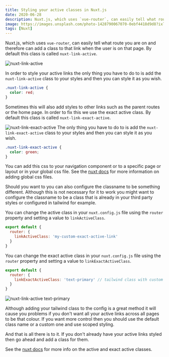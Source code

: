 ```yaml
---
title: Styling your active classes in Nuxt.js
date: 2020-06-28
description: Nuxt.js, which uses `vue-router`, can easily tell what route you are on and therefore can add a class to that link when the user is on that page. By default this class is called `nuxt-link-active`.
image: https://images.unsplash.com/photo-1428790067070-0ebf4418d9d8?ixlib=rb-1.2.1&ixid=eyJhcHBfaWQiOjEyMDd9&auto=format&fit=crop&w=800&q=60
tags: [Nuxt]
---
```


Nuxt.js, which uses `vue-router`, can easily tell what route you are on and therefore can add a class to that link when the user is on that page. By default this class is called `nuxt-link-active`.

![nuxt-link-active](https://user-images.githubusercontent.com/13063165/84566699-9328f280-ad73-11ea-8697-d1e08b5bd0f2.png)

In order to style your active links the only thing you have to do to is add the `nuxt-link-active` class to your styles and then you can style it as you wish.

```css
.nuxt-link-active {
  color: red;
}
```

Sometimes this will also add styles to other links such as the parent routes or the home page. In order to fix this we use the exact active class. By default this class is called `nuxt-link-exact-active`.

![nuxt-link-exact-active](https://user-images.githubusercontent.com/13063165/84566719-b6ec3880-ad73-11ea-9a5d-47e7e23de987.png) The only thing you have to do to is add the `nuxt-link-exact-active` class to your styles and then you can style it as you wish.

```css
.nuxt-link-exact-active {
  color: green;
}
```

You can add this css to your navigation component or to a specific page or layout or in your global css file. See the [nuxt docs](https://nuxtjs.org/api/configuration-css) for more information on adding global css files.

Should you want to you can also configure the classname to be something different. Although this is not necessary for it to work you might want to configure the classname to be a class that is already in your third party styles or configured in tailwind for example.

You can change the active class in your `nuxt.config.js` file using the `router` property and setting a value to `linkActiveClass`.

```javascript
export default {
  router: {
    linkActiveClass: 'my-custom-exact-active-link'
  }
}
```

You can change the exact active class in your `nuxt.config.js` file using the `router` property and setting a value to `linkExactActiveClass`.

```javascript
export default {
  router: {
    linkExactActiveClass: 'text-primary' // tailwind class with custom color
  }
}
```

![nuxt-link-active text-primary](https://user-images.githubusercontent.com/13063165/84566760-f2870280-ad73-11ea-8173-826ad4572478.png)

Although adding your tailwind class to the config is a great method it will cause you problems if you don't want all your active links across all pages to be that colour. If you want more control then you should use the default class name or a custom one and use scoped styling.

And that is all there is to it. If you don't already have your active links styled then go ahead and add a class for them.

See the [nuxt docs](https://nuxtjs.org/api/configuration-router#linkactiveclass) for more info on the active and exact active classes.
